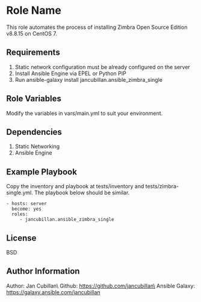 Role Name
=========

This role automates the process of installing Zimbra Open Source Edition v8.8.15 on CentOS 7.

Requirements
------------

1) Static network configuration must be already configured on the server
2) Install Ansible Engine via EPEL or Python PIP
3) Run ansible-galaxy install jancubillan.ansible_zimbra_single

Role Variables
--------------

Modify the variables in vars/main.yml to suit your environment.

Dependencies
------------

1) Static Networking
2) Ansible Engine

Example Playbook
----------------

Copy the inventory and playbook at tests/inventory and tests/zimbra-single.yml. The playbook below should be similar.

    - hosts: server
      become: yes
      roles:
         - jancubillan.ansible_zimbra_single

License
-------

BSD

Author Information
------------------

Author: Jan Cubillan\ 
Github: https://github.com/jancubillan\ 
Ansible Galaxy: https://galaxy.ansible.com/jancubillan

